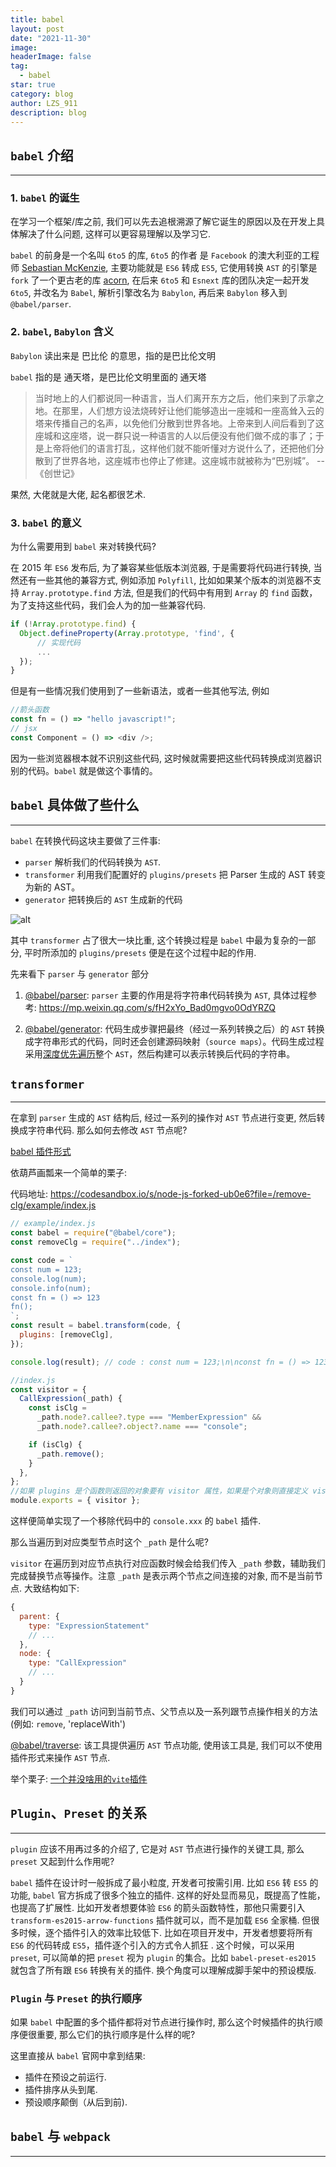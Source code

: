```yaml
---
title: babel
layout: post
date: "2021-11-30"
image:
headerImage: false
tag:
  - babel
star: true
category: blog
author: LZS_911
description: blog
---
```


## `babel` 介绍

---

### 1. `babel` 的诞生

在学习一个框架/库之前, 我们可以先去追根溯源了解它诞生的原因以及在开发上具体解决了什么问题, 这样可以更容易理解以及学习它.

`babel` 的前身是一个名叫 `6to5` 的库, `6to5` 的作者 是 `Facebook` 的澳大利亚的工程师 [Sebastian McKenzie](https://github.com/sebmck), 主要功能就是 `ES6` 转成 `ES5`, 它使用转换 `AST` 的引擎是 `fork` 了一个更古老的库 [acorn](https://github.com/acornjs/acorn), 在后来 `6to5` 和 `Esnext` 库的团队决定一起开发 `6to5`, 并改名为 `Babel`, 解析引擎改名为 `Babylon`, 再后来 `Babylon` 移入到 `@babel/parser`.

### 2. `babel`, `Babylon` 含义

`Babylon` 读出来是 巴比伦 的意思，指的是巴比伦文明

`babel` 指的是 通天塔，是巴比伦文明里面的 通天塔

> 当时地上的人们都说同一种语言，当人们离开东方之后，他们来到了示拿之地。在那里，人们想方设法烧砖好让他们能够造出一座城和一座高耸入云的塔来传播自己的名声，以免他们分散到世界各地。上帝来到人间后看到了这座城和这座塔，说一群只说一种语言的人以后便没有他们做不成的事了；于是上帝将他们的语言打乱，这样他们就不能听懂对方说什么了，还把他们分散到了世界各地，这座城市也停止了修建。这座城市就被称为“巴别城”。
> -- 《创世记》

果然, 大佬就是大佬, 起名都很艺术.

### 3. `babel` 的意义

为什么需要用到 `babel` 来对转换代码?

在 2015 年 `ES6` 发布后, 为了兼容某些低版本浏览器, 于是需要将代码进行转换, 当然还有一些其他的兼容方式, 例如添加 `Polyfill`, 比如如果某个版本的浏览器不支持 `Array.prototype.find` 方法, 但是我们的代码中有用到 `Array` 的 `find` 函数，为了支持这些代码，我们会人为的加一些兼容代码.

```javascript
if (!Array.prototype.find) {
  Object.defineProperty(Array.prototype, 'find', {
      // 实现代码
      ...
  });
}
```

但是有一些情况我们使用到了一些新语法，或者一些其他写法, 例如

```javascript
//箭头函数
const fn = () => "hello javascript!";
// jsx
const Component = () => <div />;
```

因为一些浏览器根本就不识别这些代码, 这时候就需要把这些代码转换成浏览器识别的代码。`babel` 就是做这个事情的。

## `babel` 具体做了些什么

---

`babel` 在转换代码这块主要做了三件事:

- `parser` 解析我们的代码转换为 `AST`.
- `transformer` 利用我们配置好的 `plugins/presets` 把 Parser 生成的 AST 转变为新的 AST。
- `generator` 把转换后的 `AST` 生成新的代码

![alt](https://raw.githubusercontent.com/LZS911/LZS911.github.io/main/assets/images/study/babel/mind.jpg)

其中 `transformer` 占了很大一块比重, 这个转换过程是 `babel` 中最为复杂的一部分, 平时所添加的 `plugins/presets` 便是在这个过程中起的作用.

先来看下 `parser` 与 `generator` 部分

1. [@babel/parser](<(https://babeljs.io/docs/en/babel-parser#docsNav)>): `parser` 主要的作用是将字符串代码转换为 `AST`, 具体过程参考: <https://mp.weixin.qq.com/s/fH2xYo_Bad0mgvo0OdYRZQ>

2. [@babel/generator](https://babeljs.io/docs/en/babel-generator): 代码生成步骤把最终（经过一系列转换之后）的 `AST` 转换成字符串形式的代码，同时还会创建源码映射（`source maps`）。代码生成过程采用[深度优先遍历](https://segmentfault.com/a/1190000018706578)整个 `AST`，然后构建可以表示转换后代码的字符串。

## `transformer`

---

在拿到 `parser` 生成的 `AST` 结构后, 经过一系列的操作对 `AST` 节点进行变更, 然后转换成字符串代码. 那么如何去修改 `AST` 节点呢?

[babel 插件形式](https://github.com/jamiebuilds/babel-handbook/blob/master/translations/zh-Hans/plugin-handbook.md#toc-writing-your-first-babel-plugin)

依葫芦画瓢来一个简单的栗子:

代码地址: <https://codesandbox.io/s/node-js-forked-ub0e6?file=/remove-clg/example/index.js>

```javascript
// example/index.js
const babel = require("@babel/core");
const removeClg = require("../index");

const code = `
const num = 123;
console.log(num);
console.info(num);
const fn = () => 123
fn();
`;
const result = babel.transform(code, {
  plugins: [removeClg],
});

console.log(result); // code : const num = 123;\n\nconst fn = () => 123;\n\nfn();
```

```javascript
//index.js
const visitor = {
  CallExpression(_path) {
    const isClg =
      _path.node?.callee?.type === "MemberExpression" &&
      _path.node?.callee?.object?.name === "console";

    if (isClg) {
      _path.remove();
    }
  },
};
//如果 plugins 是个函数则返回的对象要有 visitor 属性，如果是个对象则直接定义 visitor 属性
module.exports = { visitor };
```

这样便简单实现了一个移除代码中的 `console.xxx` 的 `babel` 插件.

那么当遍历到对应类型节点时这个 `_path` 是什么呢?

`visitor` 在遍历到对应节点执行对应函数时候会给我们传入 `_path` 参数，辅助我们完成替换节点等操作。注意 `_path` 是表示两个节点之间连接的对象, 而不是当前节点. 大致结构如下:

```javascript
{
  parent: {
    type: "ExpressionStatement"
    // ...
  },
  node: {
    type: "CallExpression"
    // ...
  }
}
```

我们可以通过 `_path` 访问到当前节点、父节点以及一系列跟节点操作相关的方法(例如: `remove`, 'replaceWith')

[@babel/traverse](https://babeljs.io/docs/en/babel-traverse#docsNav): 该工具提供遍历 `AST` 节点功能, 使用该工具是, 我们可以不使用插件形式来操作 `AST` 节点.

举个栗子: [一个并没啥用的`vite`插件](https://lzs911.github.io//%E5%9B%BD%E9%99%85%E5%8C%96%E9%A1%B9%E7%9B%AE%E4%B8%AD%E8%87%AA%E5%8A%A8%E5%8C%96%E8%AF%AD%E8%A8%80%E5%8C%85%E7%9A%84vite%E6%8F%92%E4%BB%B6/)

## `Plugin`、`Preset` 的关系

---

`plugin` 应该不用再过多的介绍了, 它是对 `AST` 节点进行操作的关键工具, 那么 `preset` 又起到什么作用呢?

`babel` 插件在设计时一般拆成了最小粒度, 开发者可按需引用. 比如 `ES6` 转 `ES5` 的功能, `babel` 官方拆成了很多个独立的插件.
这样的好处显而易见，既提高了性能，也提高了扩展性. 比如开发者想要体验 `ES6` 的箭头函数特性，那他只需要引入 `transform-es2015-arrow-functions` 插件就可以，而不是加载 `ES6` 全家桶.
但很多时候，逐个插件引入的效率比较低下. 比如在项目开发中，开发者想要将所有 `ES6` 的代码转成 `ES5`，插件逐个引入的方式令人抓狂
. 这个时候，可以采用 `preset`, 可以简单的把 `preset` 视为 `plugin` 的集合。比如 `babel-preset-es2015` 就包含了所有跟 `ES6` 转换有关的插件. 换个角度可以理解成脚手架中的预设模版.

### `Plugin` 与 `Preset` 的执行顺序

如果 `babel` 中配置的多个插件都将对节点进行操作时, 那么这个时候插件的执行顺序便很重要, 那么它们的执行顺序是什么样的呢?

这里直接从 `babel` 官网中拿到结果:

- 插件在预设之前运行.
- 插件排序从头到尾.
- 预设顺序颠倒（从后到前).

## `babel` 与 `webpack`

---

